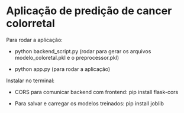 # Aplicação de predição de cancer colorretal

Para rodar a aplicação:

- python backend_script.py (rodar para gerar os arquivos modelo_coloretal.pkl e o preprocessor.pkl)

- python app.py (para rodar a aplicação)

Instalar no terminal:

- CORS para comunicar backend com frontend: pip install flask-cors

- Para salvar e carregar os modelos treinados: pip install joblib
